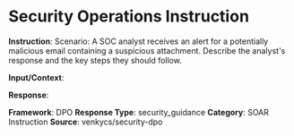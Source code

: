 # Security Operations Instruction

**Instruction**: Scenario: A SOC analyst receives an alert for a potentially malicious email containing a suspicious attachment. Describe the analyst's response and the key steps they should follow.

**Input/Context**: 

**Response**: 

**Framework**: DPO
**Response Type**: security_guidance
**Category**: SOAR Instruction
**Source**: venkycs/security-dpo
